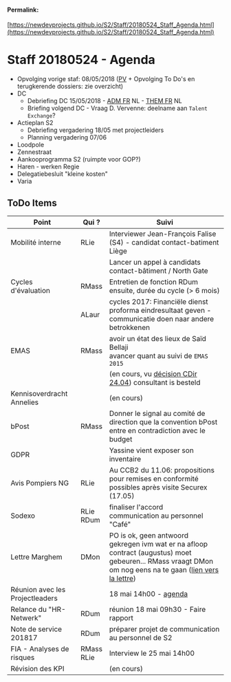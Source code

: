<link rel="stylesheet" href="https://newdevprojects.github.io/S2/S2.css">

#### Permalink: 
[https://newdevprojects.github.io/S2/Staff/20180524_Staff_Agenda.html](https://newdevprojects.github.io/S2/Staff/20180524_Staff_Agenda.html)

# Staff 20180524 - Agenda

* Opvolging vorige staf: 08/05/2018 ([PV](20180508_Staff_PV.md) + Opvolging To Do's en terugkerende dossiers: zie overzicht) 
* DC 
	* Debriefing DC 15/05/2018 - [ADM FR](20180515_Adm_FR.pd) NL - [THEM FR](20180515_Them_FR.pdf) NL
	* Briefing volgend DC - Vraag D. Vervenne: deelname aan `Talent Exchange`?
* Actieplan S2
	* Debriefing vergadering 18/05 met projectleiders
	* Planning vergadering 07/06
* Loodpole
* Zennestraat
* Aankooprogramma S2 (ruimpte voor GOP?)
* Haren - werken Regie
* Delegatiebesluit "kleine kosten"
* Varia
 

## ToDo Items

| Point | Qui ? | Suivi |
| --- | --- | --- |
| Mobilité interne  | RLie | Interviewer Jean-François Falise (S4) - candidat contact-batiment Liège |
| &nbsp;  | &nbsp; | Lancer un appel à candidats contact-bâtiment / North Gate |
| Cycles d'évaluation |  RMass | Entretien de fonction RDum<br>ensuite, durée du cycle (> 6 mois) |
| &nbsp; |  ALaur | cycles 2017:  Financiële dienst proforma eindresultaat geven - communicatie doen naar andere betrokkenen |
| EMAS | RMass | avoir un état des lieux de Saïd Bellaji<br>avancer quant au suivi de `EMAS 2015` |
| &nbsp; | &nbsp; | (en cours, vu [décision CDir 24.04](https://newdevprojects.github.io/S2/Staff/20180424_Adm_FR.pdf)) consultant is besteld |
| Kennisoverdracht Annelies | &nbsp; | (en cours) |
| bPost | RMass | Donner le signal au comité de direction que la convention bPost entre en contradiction avec le budget |
| GDPR | &nbsp; | Yassine vient exposer son inventaire |
| Avis Pompiers NG | RLie | Au CCB2 du 11.06: propositions pour remises en conformité possibles après visite Securex (17.05) |
| Sodexo | RLie<br>RDum | finaliser l'accord<br>communication au personnel "Café" |
| Lettre Marghem | DMon | PO is ok, geen antwoord gekregen ivm wat er na afloop contract (augustus) moet gebeuren... RMass vraagt DMon om nog eens na te gaan ([lien vers la lettre](http://workplaces2010.internal.economie.fgov.be/sites/support/StaffS2/Staffmeeting/20180420-Varia-Commandes-accord-cadre-SJurE2.pdf)) |
| Réunion avec les Projectleaders | &nbsp; | 18 mai 14h00 - [agenda](https://newdevprojects.github.io/S2/Liste_projets.html) |
| Relance du "HR-Netwerk" | RDum | réunion 18 mai 09h30 - Faire rapport |
| Note de service 201817 | RDum | préparer projet de communication au personnel de S2 |
| FIA - Analyses de risques | RMass<br>RLie | Interview le 25 mai 14h00 |
| Révision des KPI | &nbsp; | (en cours) |





